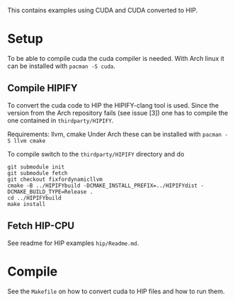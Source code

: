 This contains examples using CUDA and CUDA converted to HIP.

# Setup
To be able to compile cuda the cuda compiler is needed. With Arch linux it can be installed with
 `pacman -S cuda`.

## Compile HIPIFY
To convert the cuda code to HIP the HIPIFY-clang tool is used. Since the version from the Arch repository fails (see issue [3]) one has to compile the one contained in `thirdparty/HIPIFY`.

Requirements: llvm, cmake
Under Arch these can be installed with
 `pacman -S llvm cmake`

To compile switch to the `thirdparty/HIPIFY` directory and do
 ```
 git submodule init
 git submodule fetch
 git checkout fixfordynamicllvm
 cmake -B ../HIPIFYbuild -DCMAKE_INSTALL_PREFIX=../HIPIFYdist -DCMAKE_BUILD_TYPE=Release .
 cd ../HIPIFYbuild
 make install
```

## Fetch HIP-CPU
See readme for HIP examples `hip/Readme.md`.

# Compile
See the `Makefile` on how to convert cuda to HIP files and how to run them.
